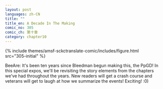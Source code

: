 ```yaml
---
layout: post
languages: zh-CN
title: ""
title_en: A Decade In The Making
comic_no: 305
comic_ch: 第十章
category: chapter10
---
```

{% include themes/amsf-sckctranslate-comic/includes/figure.html src="305-initial" %}

BeeAre: It's been ten years since Bleedman begun making this, the PpGD! In this special expos, we'll be revisiting the story elements from the chapters we've had throughout the years. New readers will get a crash course and veterans will get to laugh at how we summarize the events! Exciting! :0)
